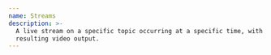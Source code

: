 ```yaml
---
name: Streams
description: >-
  A live stream on a specific topic occurring at a specific time, with a
  resulting video output.
---
```

